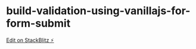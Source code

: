 # build-validation-using-vanillajs-for-form-submit

[Edit on StackBlitz ⚡️](https://stackblitz.com/edit/build-validation-using-vanillajs-for-form-submit)